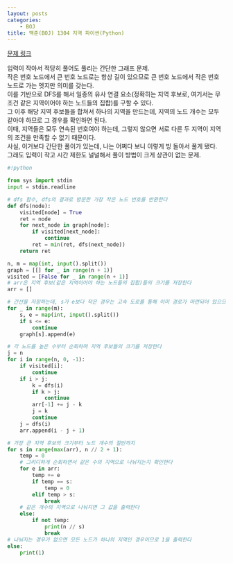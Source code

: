 ```yaml
---
layout: posts
categories:
    - BOJ
title: 백준(BOJ) 1304 지역 파이썬(Python)
---
```


[문제 링크](https://www.acmicpc.net/problem/1304)

입력이 작아서 적당히 풀어도 풀리는 간단한 그래프 문제.  
작은 번호 노드에서 큰 번호 노드로는 항상 길이 있으므로 큰 번호 노드에서 작은 번호 노드로 가는 엣지만 의미를 갖는다.  
이를 기반으로 DFS를 해서 일종의 유사 연결 요소(정확히는 지역 후보로, 여기서는 무조건 같은 지역이어야 하는 노드들의 집합)를 구할 수 있다.  
그 이후 해당 지역 후보들을 합쳐서 하나의 지역을 만드는데, 지역의 노드 개수는 모두 같아야 하므로 그 경우를 확인하면 된다.  
이때, 지역들은 모두 연속된 번호여야 하는데, 그렇지 않으면 서로 다른 두 지역이 지역의 조건을 만족할 수 없기 때문이다.  
사실, 이거보다 간단한 풀이가 있는데, 나는 어쩌다 보니 이렇게 빙 돌아서 풀게 됐다.  
그래도 입력이 작고 시간 제한도 널널해서 풀이 방법이 크게 상관이 없는 문제.

```python
#!python

from sys import stdin
input = stdin.readline

# dfs 함수, dfs의 결과로 방문한 가장 작은 노드 번호를 반환한다
def dfs(node):
    visited[node] = True
    ret = node
    for next_node in graph[node]:
        if visited[next_node]:
            continue
        ret = min(ret, dfs(next_node))
    return ret

n, m = map(int, input().split())
graph = [[] for _ in range(n + 1)]
visited = [False for _ in range(n + 1)]
# arr은 지역 후보(같은 지역이어야 하는 노드들의 집합)들의 크기를 저장한다
arr = []

# 간선을 저장하는데, s가 e보다 작은 경우는 고속 도로를 통해 이미 경로가 마련되어 있으므로 무시해도 된다
for _ in range(m):
    s, e = map(int, input().split())
    if s <= e:
        continue
    graph[s].append(e)

# 각 노드를 높은 수부터 순회하며 지역 후보들의 크기를 저장한다
j = n
for i in range(n, 0, -1):
    if visited[i]: 
        continue
    if i > j:
        k = dfs(i)
        if k > j:
            continue
        arr[-1] += j - k
        j = k
        continue
    j = dfs(i)
    arr.append(i - j + 1)

# 가장 큰 지역 후보의 크기부터 노드 개수의 절반까지
for s in range(max(arr), n // 2 + 1):
    temp = 0
    # 그리디하게 순회하면서 같은 수의 지역으로 나눠지는지 확인한다
    for e in arr:
        temp += e
        if temp == s:
            temp = 0
        elif temp > s:
            break
    # 같은 개수의 지역으로 나눠지면 그 값을 출력한다
    else:
        if not temp:
            print(n // s)
            break
# 나눠지는 경우가 없으면 모든 노드가 하나의 지역인 경우이므로 1을 출력한다
else:
    print(1)
```
